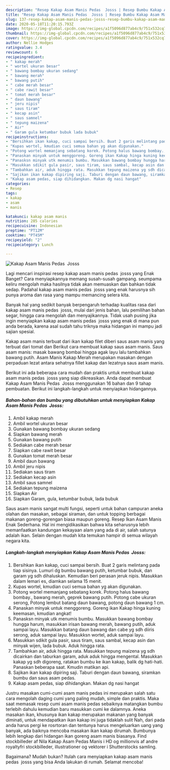 ```yaml
---
description: "Resep Kakap Asam Manis Pedas  Josss | Resep Bumbu Kakap Asam Manis Pedas  Josss Yang Enak Dan Lezat"
title: "Resep Kakap Asam Manis Pedas  Josss | Resep Bumbu Kakap Asam Manis Pedas  Josss Yang Enak Dan Lezat"
slug: 137-resep-kakap-asam-manis-pedas-josss-resep-bumbu-kakap-asam-manis-pedas-josss-yang-enak-dan-lezat
date: 2020-05-18T11:20:15.793Z
image: https://img-global.cpcdn.com/recipes/a1f5096d877ab4c9/751x532cq70/kakap-asam-manis-pedas-josss-foto-resep-utama.jpg
thumbnail: https://img-global.cpcdn.com/recipes/a1f5096d877ab4c9/751x532cq70/kakap-asam-manis-pedas-josss-foto-resep-utama.jpg
cover: https://img-global.cpcdn.com/recipes/a1f5096d877ab4c9/751x532cq70/kakap-asam-manis-pedas-josss-foto-resep-utama.jpg
author: Nellie Hodges
ratingvalue: 3.4
reviewcount: 6
recipeingredient:
- " kakap merah"
- " wortel ukuran besar"
- " bawang bombay ukuran sedang"
- " bawang merah"
- " bawang putih"
- " cabe merah besar"
- " cabe rawit besar"
- " tomat merah besar"
- " daun bawang"
- " jeru nipis"
- " saus tiram"
- " kecap asin"
- " saus samnel"
- " tepung maizena"
- " Air"
- " Garam gula ketumbar bubuk lada bubuk"
recipeinstructions:
- "Bersihkan ikan kakap, cuci sampai bersih. Buat 2 garis melintang pada tiap sisinya. Lumuri dg bumbu bawang putih, ketumbar bubuk, dan garam yg sdh dihaluskan. Kemudian beri perasan jeruk nipis. Masukkan dalam lemari es, diamkan selama 15 menit."
- "Kupas wortel, kmudian cuci semua bahan yg akan digunakan."
- "Potong wortel memanjang sebatang korek. Potong halus bawang bombay., bawang merah, geprek bawang putih. Potong cabe ukuran serong, Potong lembut batang daun bawang, potong daun bawang 1 cm."
- "Panaskan minyak untuk menggoreng. Goreng ikan Kakap hinga kuning keemasan, kmudian angkat!"
- "Panasksn minyak utk menumis bumbu. Masukkan bawang bombay hungga harum, masukkan irisan bawang merah, bawang putih, aduk sampai layu. Masukkan batang daun bawang dan cabe yg sdh diiris serong, aduk sampai layu. Masukksn wortel, aduk sampai layu."
- "Masukkan sdikit gula pasir, saus tiram, saus sambal, kecap asin dan minyak wijen, lada bubuk. Aduk hingga rata."
- "Tambahkan air, aduk hingga rata. Masukkan tepung maizena yg sdh dicairkan dan taburkan garam, aduk aduk hingga mengental. Masukkan kakap yg sdh digoreng, ratakan bumbu ke ikan kakap, balik dg hati-hati. Panaskan beberapa saat. Kmudin matikan api."
- "Sajikan ikan kakap dipiring saji. Taburi dengan daun bawang, siramkan bumbu dan saus asam pedas."
- "Kakap asam pedas, siap dihidangkan. Makan dg nasi hangat"
categories:
- Resep
tags:
- kakap
- asam
- manis

katakunci: kakap asam manis 
nutrition: 285 calories
recipecuisine: Indonesian
preptime: "PT12M"
cooktime: "PT45M"
recipeyield: "2"
recipecategory: Lunch

---
```



![Kakap Asam Manis Pedas  Josss](https://img-global.cpcdn.com/recipes/a1f5096d877ab4c9/751x532cq70/kakap-asam-manis-pedas-josss-foto-resep-utama.jpg)

Lagi mencari inspirasi resep kakap asam manis pedas  josss yang Enak Banget? Cara menyiapkannya memang susah-susah gampang. seumpama keliru mengolah maka hasilnya tidak akan memuaskan dan bahkan tidak sedap. Padahal kakap asam manis pedas  josss yang enak harusnya sih punya aroma dan rasa yang mampu memancing selera kita.

Banyak hal yang sedikit banyak berpengaruh terhadap kualitas rasa dari kakap asam manis pedas  josss, mulai dari jenis bahan, lalu pemilihan bahan segar, hingga cara mengolah dan menyajikannya. Tidak usah pusing jika ingin menyiapkan kakap asam manis pedas  josss yang enak di mana pun anda berada, karena asal sudah tahu triknya maka hidangan ini mampu jadi sajian spesial.

Kakap asam manis terbuat dari ikan kakap filet diberi saus asam manis yang terbuat dari tomat dan Berikut cara membuat kakap saus asam manis. Saus asam manis: masak bawang bombai hingga agak layu lalu tambahkan bawang putih. Asam Manis Kakap Merah merupakan masakan dengan perpaduan lezat antara sehatnya fillet kakap dan lezatnya saus asam manis.


Berikut ini ada beberapa cara mudah dan praktis untuk membuat kakap asam manis pedas  josss yang siap dikreasikan. Anda dapat membuat Kakap Asam Manis Pedas  Josss menggunakan 16 bahan dan 9 tahap pembuatan. Berikut ini langkah-langkah untuk menyiapkan hidangannya.

<!--inarticleads1-->

##### Bahan-bahan dan bumbu yang dibutuhkan untuk menyiapkan Kakap Asam Manis Pedas  Josss:

1. Ambil  kakap merah
1. Ambil  wortel ukuran besar
1. Gunakan  bawang bombay ukuran sedang
1. Siapkan  bawang merah
1. Gunakan  bawang putih
1. Sediakan  cabe merah besar
1. Siapkan  cabe rawit besar
1. Gunakan  tomat merah besar
1. Ambil  daun bawang
1. Ambil  jeru nipis
1. Sediakan  saus tiram
1. Sediakan  kecap asin
1. Ambil  saus samnel
1. Sediakan  tepung maizena
1. Siapkan  Air
1. Siapkan  Garam, gula, ketumbar bubuk, lada bubuk


Saus asam manis sangat multi fungsi, seperti untuk bahan campuran aneka olahan dan masakan, sebagai siraman, dan untuk topping berbagai makanan goreng-gorengan biasa maupun goreng. Resep Ikan Asam Manis Enak Sederhana. Hal ini mengidikasikan bahwa kita seharusnya lebih memanfaatkan kandungan kekayaan alam yang ada di air, salah satunya adalah ikan. Selain dengan mudah kita temukan hampir di semua wilayah negara kita. 

<!--inarticleads2-->

##### Langkah-langkah menyiapkan Kakap Asam Manis Pedas  Josss:

1. Bersihkan ikan kakap, cuci sampai bersih. Buat 2 garis melintang pada tiap sisinya. Lumuri dg bumbu bawang putih, ketumbar bubuk, dan garam yg sdh dihaluskan. Kemudian beri perasan jeruk nipis. Masukkan dalam lemari es, diamkan selama 15 menit.
1. Kupas wortel, kmudian cuci semua bahan yg akan digunakan.
1. Potong wortel memanjang sebatang korek. Potong halus bawang bombay., bawang merah, geprek bawang putih. Potong cabe ukuran serong, Potong lembut batang daun bawang, potong daun bawang 1 cm.
1. Panaskan minyak untuk menggoreng. Goreng ikan Kakap hinga kuning keemasan, kmudian angkat!
1. Panasksn minyak utk menumis bumbu. Masukkan bawang bombay hungga harum, masukkan irisan bawang merah, bawang putih, aduk sampai layu. Masukkan batang daun bawang dan cabe yg sdh diiris serong, aduk sampai layu. Masukksn wortel, aduk sampai layu.
1. Masukkan sdikit gula pasir, saus tiram, saus sambal, kecap asin dan minyak wijen, lada bubuk. Aduk hingga rata.
1. Tambahkan air, aduk hingga rata. Masukkan tepung maizena yg sdh dicairkan dan taburkan garam, aduk aduk hingga mengental. Masukkan kakap yg sdh digoreng, ratakan bumbu ke ikan kakap, balik dg hati-hati. Panaskan beberapa saat. Kmudin matikan api.
1. Sajikan ikan kakap dipiring saji. Taburi dengan daun bawang, siramkan bumbu dan saus asam pedas.
1. Kakap asam pedas, siap dihidangkan. Makan dg nasi hangat


Justru masakan cumi-cumi asam manis pedas ini merupakan salah satu cara mengolah daging cumi yang paling mudah, simple dan praktis. Maka saat memasak resep cumi asam manis pedas sebaiknya matangkan bumbu terlebih dahulu kemudian baru masukkan cumi ke dalamnya. Aneka masakan ikan, khusunya ikan kakap merupakan makanan yang banyak diminati, untuk mendapatkan ikan kakap ini juga tidaklah sulit Nah, dari pada anda harus pergi ke rosrtoran dan tentunya harus mengeluarkan uang yang banyak, ada baiknya mencoba masakan ikan kakap dirumah. Bumbunya lebih lengkap dari hidangan ikan goreng asam manis biasanya. Find stockbilleder af Nila Kakap Asam Pedas Manis i HD og millionvis af andre royaltyfri stockbilleder, illustrationer og vektorer i Shutterstocks samling. 

Bagaimana? Mudah bukan? Itulah cara menyiapkan kakap asam manis pedas  josss yang bisa Anda lakukan di rumah. Selamat mencoba!
